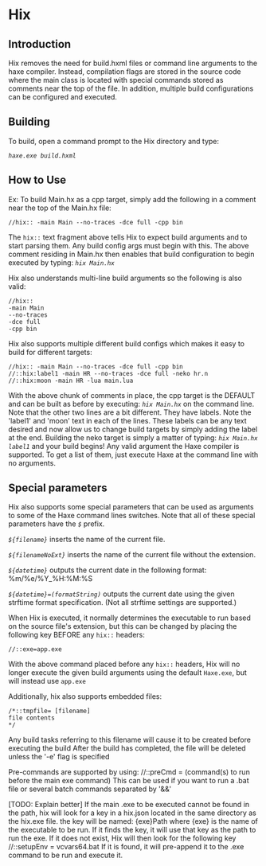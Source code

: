 # Hix

## Introduction

Hix removes the need for build.hxml files or command line arguments to the haxe compiler.
Instead, compilation flags are stored in the source code where the main class is located
with special commands stored as comments near the top of the file. In addition, multiple build
configurations can be configured and executed.

## Building

To build, open a command prompt to the Hix directory and type:

*`haxe.exe build.hxml`*

## How to Use

Ex: To build Main.hx as a cpp target, simply add the following in a comment near the top of the Main.hx file:

```
//hix:: -main Main --no-traces -dce full -cpp bin
```

The `hix::` text fragment above tells Hix to expect build arguments and to start parsing them. Any build config
args must begin with this. The above comment residing in Main.hx then enables that build configuration to begin
executed by typing: *`hix Main.hx`*

Hix also understands multi-line build arguments so the following is also valid:

```
//hix::
-main Main
--no-traces
-dce full
-cpp bin
```

Hix also supports multiple different build configs which makes it easy to build for different targets:
```
//hix:: -main Main --no-traces -dce full -cpp bin
//::hix:label1 -main HR --no-traces -dce full -neko hr.n
//::hix:moon -main HR -lua main.lua
```

With the above chunk of comments in place, the cpp target is the DEFAULT and can be built as before
by executing: *`hix Main.hx`* on the command line. Note that the other two lines are a bit different.
They have labels. Note the 'label1' and 'moon' text in each of the lines. These labels can be any text
desired and now allow us to change build targets by simply adding the label at the end. Building the
neko target is simply a matter of typing: *`hix Main.hx label1`* and your build begins! Any valid argument
the Haxe compiler is supported. To get a list of them, just execute Haxe at the command line with no arguments.

## Special parameters

Hix also supports some special parameters that can be used as arguments to some of the Haxe command lines switches.
Note that all of these special parameters have the *`$`* prefix.

*`${filename}`* inserts the name of the current file.

*`${filenameNoExt}`* inserts the name of the current file without the extension.

*`${datetime}`* outputs the current date in the following format: %m/%e/%Y_%H:%M:%S

*`${datetime}=(formatString)`*  outputs the current date using the given strftime format specification. 
(Not all strftime settings are supported.)

When Hix is executed, it normally determines the executable to run based on the source file's extension, but this can be changed by placing the following key BEFORE any `hix::` headers:
```
//::exe=app.exe
```
With the above command placed before any `hix::` headers, Hix will no longer execute the given build arguments
using the default `Haxe.exe`, but will instead use `app.exe`

 Additionally, hix also supports embedded files:
 ```
 /*::tmpfile= [filename]
 file contents
 */
 ```
 Any build tasks referring to this filename will cause it to be created before executing the build
 After the build has completed, the file will be deleted unless the '-e' flag is specified
 
Pre-commands are supported by using:
 //::preCmd = (command(s) to run before the main exe command)
 This can be used if you want to run a .bat file or several batch commands separated by '&&'

[TODO: Explain better]
If the main .exe to be executed cannot be found in the path, hix will look for 
a key in a hix.json located in the same directory as the hix.exe file. the key will be named:
{exe}Path where {exe} is the name of the executable to be run. If it finds the key, it will use that key as
the path to run the exe. If it does not exist, Hix will then look for the following key
//::setupEnv = vcvars64.bat
If it is found, it will pre-append it to the .exe command to be run and execute it.



